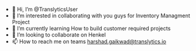 - 👋 Hi, I’m @TranslyticsUser
- 👀 I’m interested in collaborating with you guys for Inventory Managment Project
- 🌱 I’m currently learning How to build customer required projects
- 💞️ I’m looking to collaborate on Henkel
- 📫 How to reach me on teams harshad.gaikwad@translytics.io

<!---
TranslyticsUser/TranslyticsUser is a ✨ special ✨ repository because its `README.md` (this file) appears on your GitHub profile.
You can click the Preview link to take a look at your changes.
--->
